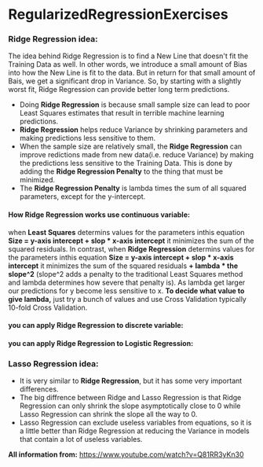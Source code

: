# RegularizedRegressionExercises

### Ridge Regression idea:
The idea behind Ridge Regression is to find a New Line that doesn't fit the Training Data as well. In other words, we introduce a small amount of Bias into how the New Line is fit to the data. But in return for that small amount of Bais, we get a significant drop in Variance. So, by starting with a slightly worst fit, Ridge Regression can provide better long term predictions.

- Doing **Ridge Regression** is because small sample size can lead to poor Least Squares estimates that result in terrible machine learning predictions.
- **Ridge Regression** helps reduce Variance by shrinking parameters and making predictions less sensitive to them.
- When the sample size are relatively small, the **Ridge Regression** can improve redictions made from new data(i.e. reduce Variance) by making the predictions less sensitive to the Training Data. This is done by adding the **Ridge Regression Penalty** to the thing that must be minimized.
- The **Ridge Regression Penalty** is lambda times the sum of all squared parameters, except for the y-intercept.

#### How Ridge Regression works use continuous variable:
when **Least Squares** determins values for the parameters inthis equation **Size = y-axis intercept + slop * x-axis intercept** it minimizes the sum of the squared residuals. In contrast, when **Ridge Regression** determins values for the parameters inthis equation **Size = y-axis intercept + slop * x-axis intercept** it minimizes the sum of the squared residuals **+ lambda * the slope^2** (slope^2 adds a penalty to the traditional Least Squares method and lambda determines how severe that penalty is). As lambda get larger our predictions for y become less sensitive to x. 
**To decide what value to give lambda,** just try a bunch of values and use Cross Validation typically 10-fold Cross Validation. 

#### you can apply Ridge Regression to discrete variable:

#### you can apply Ridge Regression to Logistic Regression:


### Lasso Regression idea:
- It is very similar to **Ridge Regression**, but it has some very important differences.
- The big diffrence between Ridge and Lasso Regression is that Ridge Regression can only shrink the slope asymptotically close to 0 while Lasso Regression can shrink the slope all the way to 0.
- Lasso Regression can exclude useless variables from equations, so it is a little better than Ridge Regression at reducing the Variance in models that contain a lot of useless variables.



**All information from:**
https://www.youtube.com/watch?v=Q81RR3yKn30
